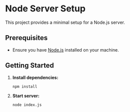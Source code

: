# Node Server Setup

This project provides a minimal setup for a Node.js server.

## Prerequisites

- Ensure you have [Node.js](https://nodejs.org/) installed on your machine.

## Getting Started

1. **Install dependencies:**

   ```bash
   npm install
2. **Start server:**

   ```bash
   node index.js